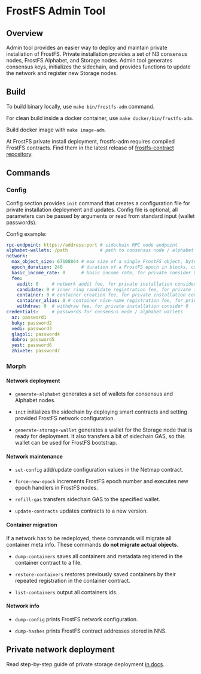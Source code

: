 # FrostFS Admin Tool

## Overview

Admin tool provides an easier way to deploy and maintain private installation
of FrostFS. Private installation provides a set of N3 consensus nodes, FrostFS 
Alphabet, and Storage nodes. Admin tool generates consensus keys, initializes 
the sidechain, and provides functions to update the network and register new
Storage nodes.

## Build

To build binary locally, use `make bin/frostfs-adm` command. 

For clean build inside a docker container, use `make docker/bin/frostfs-adm`. 

Build docker image with `make image-adm`.

At FrostFS private install deployment, frostfs-adm requires compiled FrostFS 
contracts. Find them in the latest release of 
[frostfs-contract repository](https://github.com/TrueCloudLab/frostfs-contract/releases).


## Commands

### Config

Config section provides `init` command that creates a configuration file for
private installation deployment and updates. Config file is optional, all
parameters can be passed by arguments or read from standard input (wallet 
passwords).

Config example:
```yaml
rpc-endpoint: https://address:port # sidechain RPC node endpoint
alphabet-wallets: /path            # path to consensus node / alphabet wallets storage
network:
  max_object_size: 67108864 # max size of a single FrostFS object, bytes
  epoch_duration: 240       # duration of a FrostFS epoch in blocks, consider block generation frequency in the sidechain
  basic_income_rate: 0      # basic income rate, for private consider 0
  fee:
    audit: 0     # network audit fee, for private installation consider 0
    candidate: 0 # inner ring candidate registration fee, for private installation consider 0
    container: 0 # container creation fee, for private installation consider 0
    container_alias: 0 # container nice-name registration fee, for private installation consider 0
    withdraw: 0  # withdraw fee, for private installation consider 0
credentials:     # passwords for consensus node / alphabet wallets
  az: password1
  buky: password2
  vedi: password3
  glagoli: password4
  dobro: password5
  yest: password6
  zhivete: password7
```

### Morph

#### Network deployment

- `generate-alphabet` generates a set of wallets for consensus and 
  Alphabet nodes. 

- `init` initializes the sidechain by deploying smart contracts and
  setting provided FrostFS network configuration.

- `generate-storage-wallet` generates a wallet for the Storage node that 
  is ready for deployment. It also transfers a bit of sidechain GAS, so this 
  wallet can be used for FrostFS bootstrap.

#### Network maintenance

- `set-config` add/update configuration values in the Netmap contract.

- `force-new-epoch` increments FrostFS epoch number and executes new epoch
  handlers in FrostFS nodes.

- `refill-gas` transfers sidechain GAS to the specified wallet. 

- `update-contracts` updates contracts to a new version.

#### Container migration

If a network has to be redeployed, these commands will migrate all container meta
info. These commands **do not migrate actual objects**.

- `dump-containers` saves all containers and metadata registered in the container
  contract to a file.

- `restore-containers` restores previously saved containers by their repeated registration in 
 the container contract.

- `list-containers` output all containers ids.

#### Network info

- `dump-config` prints FrostFS network configuration.

- `dump-hashes` prints FrostFS contract addresses stored in NNS.


## Private network deployment

Read step-by-step guide of private storage deployment [in docs](./docs/deploy.md).
